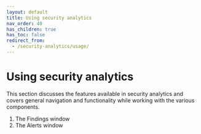 ```yaml
---
layout: default
title: Using security analytics
nav_order: 40
has_children: true
has_toc: false
redirect_from:
  - /security-analytics/usage/
---
```


# Using security analytics

This section discusses the features available in security analytics and covers general navigation and functionality while working with the various components.

1. The Findings window
1. The Alerts window

